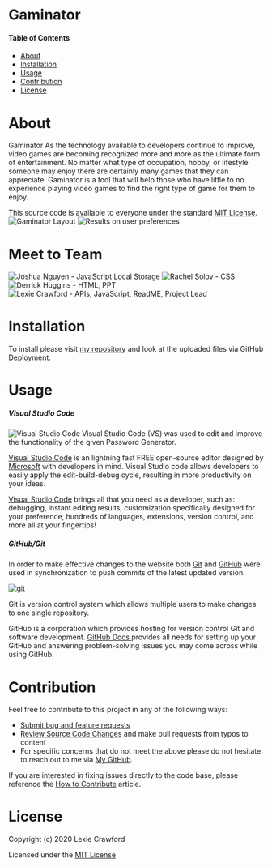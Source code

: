 # Gaminator
#### Table of Contents
* [About](#About)
* [Installation](#Installation)
* [Usage](#Usage)
* [Contribution](#Contribution)
* [License](#License)

# About
Gaminator 
As the technology available to developers continue to improve, video games are becoming recognized more and more as the ultimate form of entertainment. No matter what type of occupation, hobby, or lifestyle someone may enjoy there are certainly many games that they can appreciate. Gaminator is a tool that will help those who have little to no experience playing video games to find the right type of game for them to enjoy.

This source code is available to everyone under the standard [MIT License](https://github.com/microsoft/vscode/blob/master/LICENSE.txt).
![Gaminator Layout](assets/css/gaminator.jpg)
![Results on user preferences](assets/css/results.jpg)

# Meet to Team
![Joshua Nguyen - JavaScript Local Storage](assets/css/joshAbout.jpg)
![Rachel Solov - CSS](assets/css/rachelAbout.jpg)
![Derrick Huggins - HTML, PPT](assets/css/derrickAbout.jpg)
![Lexie Crawford - APIs, JavaScript, ReadME, Project Lead](assets/css/lexieAbout.jpg)

# Installation
To install please visit [my repository](https://github.com/lexcraw4d/Gaminator) and look at the uploaded files via GitHub Deployment.

# Usage
##### Visual Studio Code
![Visual Studio Code](assets/css/readMeVSC.jpg)
Visual Studio Code (VS) was used to edit and improve the functionality of the given Password Generator. 

[Visual Studio Code](https://code.visualstudio.com/) is an lightning fast FREE open-source editor designed by [Microsoft](https://www.microsoft.com/en-us/) with developers in mind. Visual Studio code allows developers to easily apply the edit-build-debug cycle, resulting in more productivity on your ideas.

[Visual Studio Code](https://code.visualstudio.com/) brings all that you need as a developer, such as: debugging, instant editing results, customization specifically designed for your preference, hundreds of languages, extensions, version control, and more all at your fingertips!




##### GitHub/Git

In order to make effective changes to the website both [Git](https://gitforwindows.org/) and [GitHub](https://github.com/) were used in synchronization to push commits of the latest updated version. 

![git](./assets/Github.png)


Git is version control system which allows multiple users to make changes to one single repository.

GitHub is a corporation which provides hosting for version control Git and software development. [GitHub Docs ](https://docs.github.com/en/free-pro-team@latest/github/setting-up-and-managing-your-github-user-account/managing-user-account-settings) provides all needs for setting up your GitHub and answering problem-solving issues you may come across while using GitHub.


# Contribution
Feel free to contribute to this project in any of the following ways: 
* [Submit bug and feature requests](https://github.com/lexcraw4d/Day-Planner/issues)
* [Review Source Code Changes](https://github.com/lexcraw4d/Day-Planner/pulls) and make pull requests from typos to content
* For specific concerns that do not meet the above please do not hesitate to reach out to me via [My GitHub](https://github.com/lexcraw4d).

If you are interested in fixing issues directly to the code base, please reference the [How to Contribute](https://github.com/microsoft/vscode/wiki/How-to-Contribute) article.

# License

Copyright (c) 2020 Lexie Crawford

Licensed under the [MIT License](https://github.com/lexcraw4d/SEO/blob/master/LICENSE)
